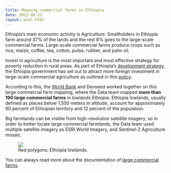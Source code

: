 ```yaml
---
title: Mapping commercial farms in Ethiopia
date: 2012-08-23
layout: post.html
---
```


Ethiopia’s main economic activity is Agriculture. Smallholders in Ethiopia farm around 37% of the lands and the rest 8% goes to the large-scale commercial farms. Large-scale commercial farms produce crops such as rice, maize, coffee, tea, cotton, pulse, rubber, and palm oil.

Invest in agriculture is the most important and most effective strategy for poverty reduction in rural areas. As part of Ethiopia’s [development strategy](http://www.grips.ac.jp/forum/pdf12/JICA&GDFReport_Ethiopia_phase1/Intellectual_Partnership_for_Africa/7Final_Report_ch5.pdf), the Ethiopia government has set out to attract more foreign investment in large-scale commercial agriculture as outlined in this [policy](http://www.grips.ac.jp/forum/pdf12/JICA&GDFReport_Ethiopia_phase1/Intellectual_Partnership_for_Africa/7Final_Report_ch5.pdf).

According to this, the [World Bank](http://projects.worldbank.org/P163383?lang=en) and Devseed worked together on this large commercial farm mapping, where the Data team mapped <b>more than 190 large commercial farms</b> in lowlands Ethiopia. Ethiopia lowlands, usually defined as places below 1,500 meters in altitude, account for approximately 60 percent of Ethiopian territory and 12 percent of the population.

Big farmlands can be visible from high-resolution satellite imagery, so in order to better locate large commercial farmlands, the Data team used multiple satellite imagery as ESRI World Imagery, and Sentinel-2 Agriculture mosaic.

<figure class="align-center">
  <img src="https://devseed.com/data-team-workflow/assets/images/mapping_6.jpg"/>
  <figcaption>Red polygons: Ethiopia lowlands.</figcaption>
</figure>

You can always read more about the documentation of [large commercial farms](http://devseed.com/ethiopia-docs/methods/large-commercial-farms/).
